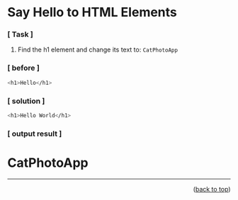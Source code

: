 <a name="topage"></a>

# Say Hello to HTML Elements

### [ Task ]
  1. Find the h1 element and change its text to: `CatPhotoApp`

### [ before ]

```sh
<h1>Hello</h1>
```

### [ solution ]

```sh
<h1>Hello World</h1>
```

### [ output result ]

<html>
  <body>
     <h1>CatPhotoApp</h1>
  </body>
</html>

-----

<p align="right">(<a href="#topage">back to top</a>)</p>
<br/>
<br/>
